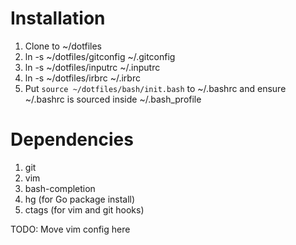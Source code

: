 # Installation
1. Clone to ~/dotfiles
2. ln -s ~/dotfiles/gitconfig ~/.gitconfig
3. ln -s ~/dotfiles/inputrc ~/.inputrc
4. ln -s ~/dotfiles/irbrc ~/.irbrc
5. Put `source ~/dotfiles/bash/init.bash` to ~/.bashrc and ensure ~/.bashrc is sourced inside ~/.bash_profile

# Dependencies

1. git
2. vim
3. bash-completion
4. hg (for Go package install)
5. ctags (for vim and git hooks)

TODO: Move vim config here
